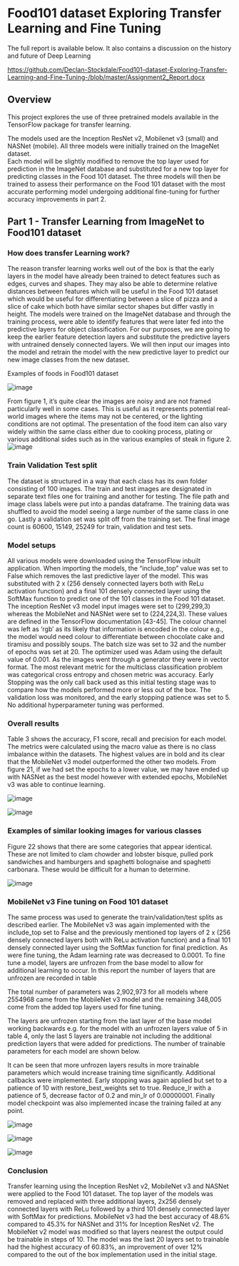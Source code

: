 # Food101 dataset Exploring Transfer Learning and Fine Tuning

The full report is available below. It also contains a discussion on the history and future of Deep Learning

https://github.com/Declan-Stockdale/Food101-dataset-Exploring-Transfer-Learning-and-Fine-Tuning-/blob/master/Assignment2_Report.docx


## Overview

This project explores the use of three pretrained models available in the TensorFlow package for transfer learning. 

The models used are the Inception ResNet v2, Mobilenet v3 (small) and NASNet (mobile). All three models were initially trained on the ImageNet dataset.  
Each model will be slightly modified to remove the top layer used for prediction in the ImageNet database and substituted for a new top layer for predicting classes in the Food 101 dataset. The three models will then be trained to assess their performance on the Food 101 dataset with the most accurate performing model undergoing additional fine-tuning for further accuracy improvements in part 2. 

## Part 1 - Transfer Learning from ImageNet to Food101 dataset

### How does transfer Learning work? 
The reason transfer learning works well out of the box is that the early layers in the model have already been trained to detect features such as edges, curves and shapes. They may also be able to determine relative distances between features which will be useful in the Food 101 dataset which would be useful for differentiating between a slice of pizza and a slice of cake which both have similar sector shapes but differ vastly in height. 
The models were trained on the ImageNet database and through the training process, were able to identify features that were later fed into the predictive layers for object classification. For our purposes, we are going to keep the earlier feature detection layers and substitute the predictive layers with untrained densely connected layers. We will then input our images into the model and retrain the model with the new predictive layer to predict our new image classes from the new dataset.  


Examples of foods in Food101 dataset

![image](https://user-images.githubusercontent.com/53500810/206884900-51bff7a9-afa2-47ad-b4be-1feddf80abb8.png)

From figure 1, it’s quite clear the images are noisy and are not framed particularly well in some cases. This is useful as it represents potential real-world images where the items may not be centered, or the lighting conditions are not optimal. The presentation of the food item can also vary widely within the same class either due to cooking process, plating or various additional sides such as in the various examples of steak in figure 2. 
![image](https://user-images.githubusercontent.com/53500810/206884910-3d8a0b5e-9a53-40a6-8601-f56df205668d.png)


### Train Validation Test split 
The dataset is structured in a way that each class has its own folder consisting of 100 images. The train and test images are designated in separate text files one for training and another for testing. 
The file path and image class labels were put into a pandas dataframe.  The training data was shuffled to avoid the model seeing a large number of the same class in one go. Lastly a validation set was split off from the training set. The final image count is 60600, 15149, 25249 for train, validation and test sets. 

### Model setups 
All various models were downloaded using the TensorFlow inbuilt application. When importing the models, the “include_top” value was set to False which removes the last predictive layer of the model. This was substituted with 2 x (256 densely connected layers both with ReLu activation function) and a final 101 densely connected layer using the SoftMax function to predict one of the 101 classes in the Food 101 dataset. 
The inception ResNet v3 model input images were set to (299,299,3) whereas the MobileNet and NASNet were set to (224,224,3). These values are defined in the TensorFlow documentation [43-45]. The colour channel was left as ‘rgb’ as its likely that information is encoded in the colour e.g., the model would need colour to differentiate between chocolate cake and tiramisu and possibly soups. 
The batch size was set to 32 and the number of epochs was set at 20. The optimizer used was Adam using the default value of 0.001. As the images went through a generator they were in vector format. The most relevant metric for the multiclass classification problem was categorical cross entropy and chosen metric was accuracy. 
Early Stopping was the only call back used as this initial testing stage was to compare how the models performed more or less out of the box. The validation loss was monitored, and the early stopping patience was set to 5. No additional hyperparameter tuning was performed.  

### Overall results 
Table 3 shows the accuracy, F1 score, recall and precision for each model. The metrics were calculated using the macro value as there is no class imbalance within the datasets. The highest values are in bold and its clear that the MobileNet v3 model outperformed the other two models. From figure 21, if we had set the epochs to a lower value, we may have ended up with NASNet as the best model however with extended epochs, MobileNet v3 was able to continue learning. 

![image](https://user-images.githubusercontent.com/53500810/206884961-d8579da0-a7f6-4153-bfaf-e66e91fa26fd.png)


![image](https://user-images.githubusercontent.com/53500810/206884966-8b0d5b20-670c-465e-83fa-b93eb94ceea6.png)


### Examples of similar looking images for various classes 
Figure 22 shows that there are some categories that appear identical. These are not limited to clam chowder and lobster bisque, pulled pork sandwiches and hamburgers and spaghetti bolognaise and spaghetti carbonara. These would be difficult for a human to determine. 

![image](https://user-images.githubusercontent.com/53500810/206884976-b6c52532-babd-4660-b00f-1f6552c48030.png)

### MobileNet v3 Fine tuning on Food 101 dataset 
The same process was used to generate the train/validation/test splits as described earlier. The MobileNet v3 was again implemented with the include_top set to False and the previously mentioned top layers of 2 x (256 densely connected layers both with ReLu activation function) and a final 101 densely connected layer using the SoftMax function for final prediction. As were fine tuning, the Adam learning rate was decreased to 0.0001. 
To fine tune a model, layers are unfrozen from the base model to allow for additional learning to occur. 
In this report the number of layers that are unfrozen are recorded in table  
 
The total number of parameters was 2,902,973 for all models where 2554968 came from the MobileNet v3 model and the remaining 348,005 come from the added top layers used for fine tuning. 
 
The layers are unfrozen starting from the last layer of the base model working backwards e.g. for the  model with an unfrozen layers value of 5 in table 4, only the last 5 layers are trainable not including the  additional prediction layers that were added for predictions. The number of trainable parameters for     each model are shown below.  

It can be seen that more unfrozen layers results in more trainable  parameters which would increase training time significantly. Additional callbacks were implemented. Early stopping was again applied but set to a patience of 10 with restore_best_weights set to true. Reduce_lr with a patience of 5, decrease   factor of 0.2 and min_lr of 0.00000001. Finally model checkpoint was also implemented incase the training failed at any point. 
 
![image](https://user-images.githubusercontent.com/53500810/206885014-aa87a972-94db-4eed-bfe2-49287a52b055.png)

![image](https://user-images.githubusercontent.com/53500810/206885089-991f1541-b949-4305-a8f6-69057368cbca.png)


![image](https://user-images.githubusercontent.com/53500810/206885093-10459d16-56b3-4755-b676-2af71cb552d2.png)



### Conclusion 
Transfer learning using the Inception ResNet v2, MobileNet v3 and NASNet were applied to the Food 101 dataset. The top layer of the models was removed and replaced with three additional layers, 2x256 densely connected layers with ReLu followed by a third 101 densely connected layer with SoftMax for predictions. MobileNet v3 had the best accuracy of 48.6% compared to 45.3% for NASNet and 31% for Inception ResNet v2. 
The MobileNet v2 model was modified so that layers nearest the output could be trainable in steps of 
10. The model was the last 20 layers set to trainable had the highest accuracy of 60.83%, an improvement of over 12% compared to the out of the box implementation used in the initial stage. 



